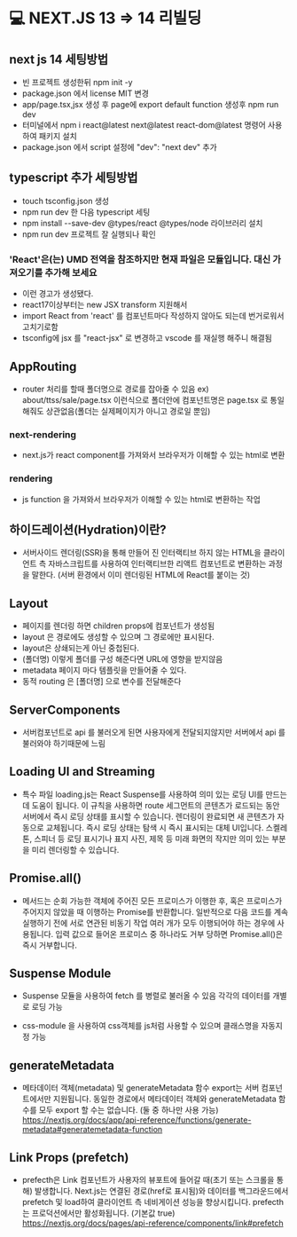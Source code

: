# 💻 NEXT.JS 13 => 14 리빌딩

## next js 14 세팅방법

- 빈 프로젝트 생성한뒤 npm init -y
- package.json 에서 license MIT 변경
- app/page.tsx,jsx 생성 후 page에 export default function 생성후 npm run dev
- 터미널에서 npm i react@latest next@latest react-dom@latest 명령어 사용하여 패키지 설치
- package.json 에서 script 설정에 "dev": "next dev" 추가

## typescript 추가 세팅방법

- touch tsconfig.json 생성
- npm run dev 한 다음 typescript 세팅
- npm install --save-dev @types/react @types/node 라이브러리 설치
- npm run dev 프로젝트 잘 실행되나 확인

### 'React'은(는) UMD 전역을 참조하지만 현재 파일은 모듈입니다. 대신 가져오기를 추가해 보세요

- 이런 경고가 생성됐다.
- react17이상부터는 new JSX transform 지원해서
- import React from 'react' 를 컴포넌트마다 작성하지 않아도 되는데 번거로워서 고치기로함
- tsconfig에 jsx 를 "react-jsx" 로 변경하고 vscode 를 재실행 해주니 해결됨

## AppRouting

- router 처리를 할때 폴더명으로 경로를 잡아줄 수 있음 ex) about/ttss/sale/page.tsx
  이런식으로 폴더안에 컴포넌트명은 page.tsx 로 통일해줘도 상관없음(폴더는 실제페이지가 아니고 경로일 뿐임)

### next-rendering

- next.js가 react component를 가져와서 브라우저가 이해할 수 있는 html로 변환

### rendering

- js function 을 가져와서 브라우저가 이해할 수 있는 html로 변환하는 작업

## 하이드레이션(Hydration)이란?

- 서버사이드 렌더링(SSR)을 통해 만들어 진 인터랙티브 하지 않는 HTML을 클라이언트 측 자바스크립트를 사용하여 인터랙티브한 리액트 컴포넌트로 변환하는 과정을 말한다.
  (서버 환경에서 이미 렌더링된 HTML에 React를 붙이는 것)

## Layout

- 페이지를 렌더링 하면 children props에 컴포넌트가 생성됨
- layout 은 경로에도 생성할 수 있으며 그 경로에만 표시된다.
- layout은 상쇄되는게 아닌 중첩된다.
- (폴더명) 이렇게 폴더를 구성 해준다면 URL에 영향을 받지않음
- metadata 페이지 마다 템플릿을 만들어줄 수 있다.
- 동적 routing 은 [폴더명] 으로 변수를 전달해준다

## ServerComponents

- 서버컴포넌트로 api 를 불러오게 된면 사용자에게 전달되지않지만 서버에서 api 를 불러와야 하기때문에 느림

## Loading UI and Streaming

- 특수 파일 loading.js는 React Suspense를 사용하여 의미 있는 로딩 UI를 만드는 데 도움이 됩니다.
  이 규칙을 사용하면 route 세그먼트의 콘텐츠가 로드되는 동안 서버에서 즉시 로딩 상태를 표시할 수 있습니다. 렌더링이 완료되면 새 콘텐츠가 자동으로 교체됩니다.
  즉시 로딩 상태는 탐색 시 즉시 표시되는 대체 UI입니다. 스켈레톤, 스피너 등 로딩 표시기나 표지 사진, 제목 등 미래 화면의 작지만 의미 있는 부분을 미리 렌더링할 수 있습니다.

## Promise.all()

- 메서드는 순회 가능한 객체에 주어진 모든 프로미스가 이행한 후, 혹은 프로미스가 주어지지 않았을 때 이행하는 Promise를 반환합니다.
  일반적으로 다음 코드를 계속 실행하기 전에 서로 연관된 비동기 작업 여러 개가 모두 이행되어야 하는 경우에 사용됩니다.
  입력 값으로 들어온 프로미스 중 하나라도 거부 당하면 Promise.all()은 즉시 거부합니다.

## Suspense Module

- Suspense 모듈을 사용하여 fetch 를 병렬로 불러올 수 있음 각각의 데이터를 개별로 로딩 가능

- css-module 을 사용하여 css객체를 js처럼 사용할 수 있으며 클래스명을 자동지정 가능

## generateMetadata

- 메타데이터 객체(metadata) 및 generateMetadata 함수 export는 서버 컴포넌트에서만 지원됩니다.
  동일한 경로에서 메타데이터 객체와 generateMetadata 함수를 모두 export 할 수는 없습니다. (둘 중 하나만 사용 가능)
  https://nextjs.org/docs/app/api-reference/functions/generate-metadata#generatemetadata-function

## Link Props (prefetch)

- prefecth은 Link 컴포넌트가 사용자의 뷰포트에 들어갈 때(초기 또는 스크롤을 통해) 발생합니다.
  Next.js는 연결된 경로(href로 표시됨)와 데이터를 백그라운드에서 prefetch 및 load하여 클라이언트 측 네비게이션 성능을 향상시킵니다.
  prefecth는 프로덕션에서만 활성화됩니다. (기본값 true)
  https://nextjs.org/docs/pages/api-reference/components/link#prefetch
